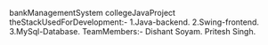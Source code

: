 bankManagementSystem
collegeJavaProject
theStackUsedForDevelopment:-
1.Java-backend.
2.Swing-frontend.
3.MySql-Database.
TeamMembers:-
Dishant Soyam.
Pritesh Singh.

